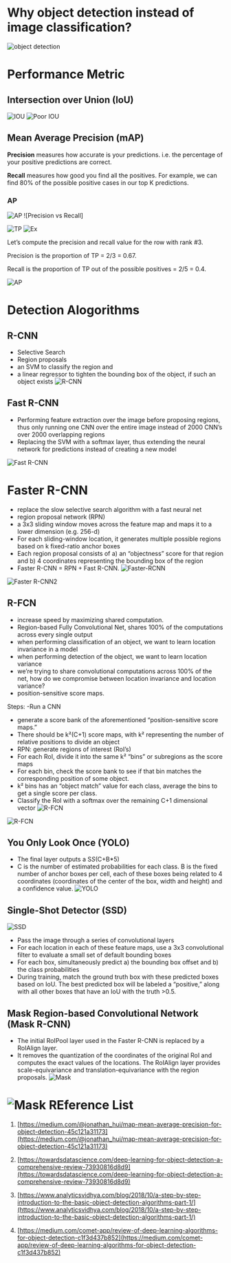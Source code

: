 Why object detection instead of image classification?
===
![object detection](https://cdn-images-1.medium.com/max/800/1*Hz6t-tokG1niaUfmcysusw.jpeg)

Performance Metric
===
## Intersection over Union (IoU)
![IOU](https://www.pyimagesearch.com/wp-content/uploads/2016/09/iou_equation.png)
![Poor IOU](https://www.pyimagesearch.com/wp-content/uploads/2016/09/iou_examples.png)

## Mean Average Precision (mAP)

**Precision** measures how accurate is your predictions. i.e. the percentage of your positive predictions are correct.

**Recall** measures how good you find all the positives. For example, we can find 80% of the possible positive cases in our top K predictions.

### AP
![AP](https://cdn-images-1.medium.com/max/800/1*9ordwhXD68cKCGzuJaH2Rg.png)
![Precision vs Recall]

![TP](https://cdn-images-1.medium.com/max/800/1*KDBbl6fT1pBLjUzlKCCBQA.png)
![Ex](https://cdn-images-1.medium.com/max/800/1*0-EiedG6QZ07ysMPpLmHtQ.png)

Let’s compute the precision and recall value for the row with rank #3.

Precision is the proportion of TP = 2/3 = 0.67.

Recall is the proportion of TP out of the possible positives = 2/5 = 0.4.

![AP](https://cdn-images-1.medium.com/max/800/1*5C4GaqxfPrq-9lFINMix8Q.png)


Detection Alogorithms
===
## R-CNN
- Selective Search
- Region proposals
- an SVM to classify the region and 
- a linear regressor to tighten the bounding box of the object, if such an object exists
![R-CNN](https://cdn-images-1.medium.com/max/800/1*D2sFqL329qKKx4Tvl31IhQ.png)

## Fast R-CNN
- Performing feature extraction over the image before proposing regions, thus only running one CNN over the entire image instead of 2000 CNN’s over 2000 overlapping regions
- Replacing the SVM with a softmax layer, thus extending the neural network for predictions instead of creating a new model

![Fast R-CNN](https://cdn-images-1.medium.com/max/800/1*iWyUwIPO-5kA2ECAfaaPSg.png)

# Faster R-CNN
- replace the slow selective search algorithm with a fast neural net
- region proposal network (RPN)
- a 3x3 sliding window moves across the feature map and maps it to a lower dimension (e.g. 256-d)
- For each sliding-window location, it generates multiple possible regions based on k fixed-ratio anchor boxes
- Each region proposal consists of a) an “objectness” score for that region and b) 4 coordinates representing the bounding box of the region
- Faster R-CNN = RPN + Fast R-CNN.
![Faster-RCNN](https://cdn-images-1.medium.com/max/800/1*7heX-no7cdqllky-GwGBfQ.png)


![Faster R-CNN2](https://cdn-images-1.medium.com/max/800/1*LHk_CCzzfP9mzw280kG70w.png)


## R-FCN
- increase speed by maximizing shared computation.
- Region-based Fully Convolutional Net, shares 100% of the computations across every single output
- when performing classification of an object, we want to learn location invariance in a model
- when performing detection of the object, we want to learn location variance
- we’re trying to share convolutional computations across 100% of the net, how do we compromise between location invariance and location variance?
- position-sensitive score maps.

Steps:
-Run a CNN 
- generate a score bank of the aforementioned “position-sensitive score maps.”
- There should be k²(C+1) score maps, with k² representing the number of relative positions to divide an object 
- RPN: generate regions of interest (RoI’s)
- For each RoI, divide it into the same k² “bins” or subregions as the score maps
- For each bin, check the score bank to see if that bin matches the corresponding position of some object. 
-  k² bins has an “object match” value for each class, average the bins to get a single score per class.
- Classify the RoI with a softmax over the remaining C+1 dimensional vector
![R-FCN](https://cdn-images-1.medium.com/max/800/1*cHEvY3E2HW65AF-mPeMwOg.png)

![R-FCN](https://cdn-images-1.medium.com/max/800/1*Q20DdanzQbvBjg4DLvJkGg.png)

## You Only Look Once (YOLO)
- The final layer outputs a S*S*(C+B*5)
-  C is the number of estimated probabilities for each class. B is the fixed number of anchor boxes per cell, each of these boxes being related to 4 coordinates (coordinates of the center of the box, width and height) and a confidence value.
![YOLO](https://cdn-images-1.medium.com/max/800/1*n09xW-miKM_0M62a8VsVjw.png)

## Single-Shot Detector (SSD)

![SSD](https://cdn-images-1.medium.com/max/800/1*9juuB8HOBnoNqvEruiCT2A.png)
- Pass the image through a series of convolutional layers
- For each location in each of these feature maps, use a 3x3 convolutional filter to evaluate a small set of default bounding boxes
- For each box, simultaneously predict a) the bounding box offset and b) the class probabilities
- During training, match the ground truth box with these predicted boxes based on IoU. The best predicted box will be labeled a “positive,” along with all other boxes that have an IoU with the truth >0.5.
## Mask Region-based Convolutional Network (Mask R-CNN)
- The initial RoIPool layer used in the Faster R-CNN is replaced by a RoIAlign layer.
- It removes the quantization of the coordinates of the original RoI and computes the exact values of the locations. The RoIAlign layer provides scale-equivariance and translation-equivariance with the region proposals.
![Mask](https://cdn-images-1.medium.com/max/800/1*IX55uRz8s-E79AvNhpsBmg.png)

![Mask](https://cdn-images-1.medium.com/max/800/1*cje-Cm-RO_1hCe1YFxpd1Q.png)
REference List
====
1. [https://medium.com/@jonathan_hui/map-mean-average-precision-for-object-detection-45c121a31173](https://medium.com/@jonathan_hui/map-mean-average-precision-for-object-detection-45c121a31173)

2. [https://towardsdatascience.com/deep-learning-for-object-detection-a-comprehensive-review-73930816d8d9](https://towardsdatascience.com/deep-learning-for-object-detection-a-comprehensive-review-73930816d8d9)

3. [https://www.analyticsvidhya.com/blog/2018/10/a-step-by-step-introduction-to-the-basic-object-detection-algorithms-part-1/](https://www.analyticsvidhya.com/blog/2018/10/a-step-by-step-introduction-to-the-basic-object-detection-algorithms-part-1/)

4. [https://medium.com/comet-app/review-of-deep-learning-algorithms-for-object-detection-c1f3d437b852](https://medium.com/comet-app/review-of-deep-learning-algorithms-for-object-detection-c1f3d437b852)




